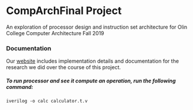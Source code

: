 # CompArchFinal Project

An exploration of processor design and instruction set architecture for Olin College Computer Architecture Fall 2019

### Documentation
Our [website](https://sites.google.com/view/calculatorprocessor/home) includes implementation details and documentation for the research we did over the course of this project.

##### To run processor and see it compute an operation, run the following command:
```
iverilog -o calc calculator.t.v
```
